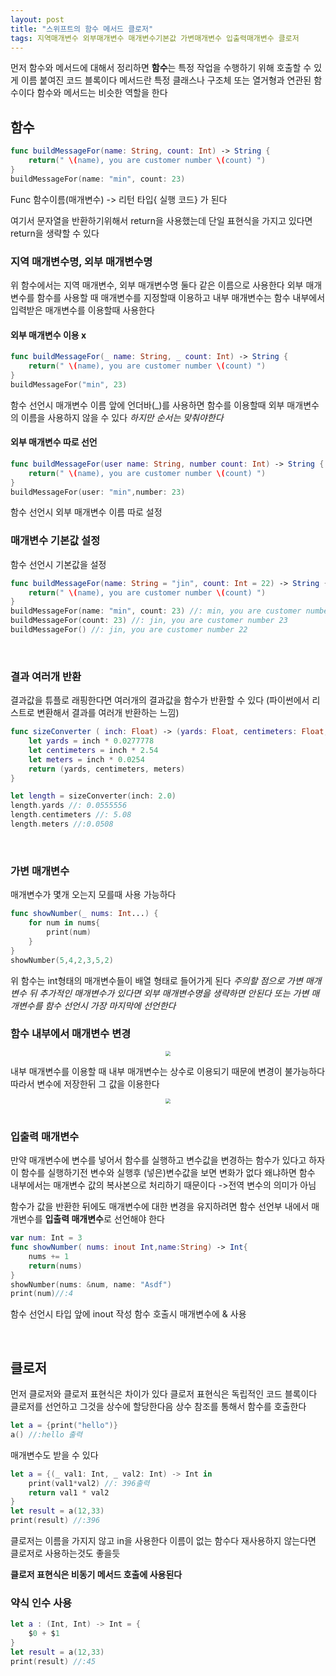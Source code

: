 ```yaml
---
layout: post
title: "스위프트의 함수 메서드 클로저"
tags: 지역매개변수 외부매개변수 매개변수기본값 가변매개변수 입출력매개변수 클로저
---
```


먼저 함수와 메서드에 대해서 정리하면 **함수**는 특정 작업을 수행하기 위해 호출할 수 있게 이름 붙여진 코드 블록이다 메서드란 특정 클래스나 구조체 또는 열거형과 연관된 함수이다 함수와 메서드는 비슷한 역할을 한다

## 함수 

``` swift
func buildMessageFor(name: String, count: Int) -> String {
    return(" \(name), you are customer number \(count) ")
}
buildMessageFor(name: "min", count: 23)
```

Func 함수이름(매개변수) -> 리턴 타입{
실행 코드} 가 된다

여기서 문자열을 반환하기위해서 return을 사용했는데 단일 표현식을 가지고 있다면 return을 생략할 수 있다
&nbsp;

### 지역 매개변수명, 외부 매개변수명

위 함수에서는 지역 매개변수, 외부 매개변수명 둘다 같은 이름으로 사용한다 외부 매개변수를 함수를 사용할 때 매개변수를 지정할때 이용하고 내부 매개변수는 함수 내부에서 입력받은 매개변수를 이용할때 사용한다 
&nbsp;

#### 외부 매개변수 이용 x

``` swift
func buildMessageFor(_ name: String, _ count: Int) -> String {
    return(" \(name), you are customer number \(count) ")
}
buildMessageFor("min", 23)
```

함수 선언시 매개변수 이름 앞에 언더바(_)를 사용하면 함수를 이용할때 외부 매개변수의 이름을 사용하지 않을 수 있다 *하지만 순서는 맞춰야한다*
&nbsp;

#### 외부 매개변수 따로 선언

``` swift
func buildMessageFor(user name: String, number count: Int) -> String {
    return(" \(name), you are customer number \(count) ")
}
buildMessageFor(user: "min",number: 23)
```

함수 선언시 외부 매개변수 이름 따로 설정
&nbsp;

### 매개변수 기본값 설정

함수 선언시 기본값을 설정

``` swift
func buildMessageFor(name: String = "jin", count: Int = 22) -> String {
    return(" \(name), you are customer number \(count) ")
}
buildMessageFor(name: "min", count: 23) //: min, you are customer number 23
buildMessageFor(count: 23) //: jin, you are customer number 23
buildMessageFor() //: jin, you are customer number 22
```

&nbsp;

### 결과 여러개 반환

결과값을 튜플로 래핑한다면 여러개의 결과값을 함수가 반환할 수 있다 (파이썬에서 리스트로 변환해서 결과를 여러개 반환하는 느낌)

``` swift
func sizeConverter ( inch: Float) -> (yards: Float, centimeters: Float, meters: Float) {
    let yards = inch * 0.0277778
    let centimeters = inch * 2.54
    let meters = inch * 0.0254
    return (yards, centimeters, meters)
}

let length = sizeConverter(inch: 2.0)
length.yards //: 0.0555556
length.centimeters //: 5.08
length.meters //:0.0508
```

&nbsp;

### 가변 매개변수

매개변수가 몇개 오는지 모를때 사용 가능하다

``` swift
func showNumber(_ nums: Int...) {
    for num in nums{
        print(num)
    }
}
showNumber(5,4,2,3,5,2)
```

위 함수는 int형태의 매개변수들이 배열 형태로 들어가게 된다
*주의할 점으로 가변 매개변수 뒤 추가적인 매개변수가 있다면 외부 매개변수명을 생략하면 안된다 또는 가변 매개변수를 함수 선언시 가장 마지막에 선언한다* 
&nbsp;

### 함수 내부에서 매개변수 변경

<center>
<img src="https://github.com/Minnnning/minnnning.github.io/assets/80758613/da94c64a-48ab-4128-8578-fd5232941214" style="zoom:50%;">
</center>

내부 매개변수를 이용할 때 내부 매개변수는 상수로 이용되기 때문에 변경이 불가능하다 따라서 변수에 저장한뒤 그 값을 이용한다

<center>
<img src="https://github.com/Minnnning/minnnning.github.io/assets/80758613/c07cab92-6744-4360-aa3a-9fcafda9d7ef" style="zoom:50%;">
</center>
&nbsp;

### 입출력 매개변수

만약 매개변수에 변수를 넣어서 함수를 실행하고 변수값을 변경하는 함수가 있다고 하자 이 함수를 실행하기전 변수와 실행후 (넣은)변수값을 보면 변화가 없다 왜냐하면 함수 내부에서는 매개변수 값의 복사본으로 처리하기 때문이다 ->전역 변수의 의미가 아님

함수가 값을 반환한 뒤에도 매개변수에 대한 변경을 유지하려면 함수 선언부 내에서 매개변수를 **입출력 매개변수**로 선언해야 한다

``` swift
var num: Int = 3
func showNumber( nums: inout Int,name:String) -> Int{
    nums += 1
    return(nums)
}
showNumber(nums: &num, name: "Asdf")
print(num)//:4
```

함수 선언시 타입 앞에 inout 작성 
함수 호출시 매개변수에 & 사용

&nbsp;

## 클로저

먼저 클로저와 클로저 표현식은 차이가 있다
클로저 표현식은 독립적인 코드 블록이다 클로저를 선언하고 그것을 상수에 할당한다음 상수 참조를 통해서 함수를 호출한다

``` swift
let a = {print("hello")}
a() //:hello 출력
```

매개변수도 받을 수 있다

``` swift
let a = {(_ val1: Int, _ val2: Int) -> Int in
    print(val1*val2) //: 396출력
    return val1 * val2
}
let result = a(12,33)
print(result) //:396
```

클로저는 이름을 가지지 않고 in을 사용한다 이름이 없는 함수다 재사용하지 않는다면 클로저로 사용하는것도 좋을듯

**클로저 표현식은 비동기 메서드 호출에 사용된다**
&nbsp;

### 약식 인수 사용

``` swift
let a : (Int, Int) -> Int = {
    $0 + $1
}
let result = a(12,33)
print(result) //:45
```

